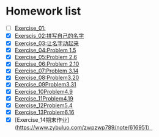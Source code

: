 # Homework list
- [ ] [Exercise_01:]() 
- [x] [Exerscis_02:拼写自己的名字](https://github.com/zwpzwp789/computationalphysics_N2014301020095/blob/master/Exercise_02.md) 
- [x] [Exercise_03:让名字动起来](https://www.zybuluo.com/zwpzwp789/note/498714) 
- [x] [Exercise_04:Problem 1.5](https://www.zybuluo.com/zwpzwp789/note/498714) 
- [x] [Exercise_05:Problem 2.6](https://www.zybuluo.com/zwpzwp789/note/498714) 
- [x] [Exercise_06:Problem 2.10](https://www.zybuluo.com/zwpzwp789/note/498714) 
- [x] [Exercise_07:Problem 3.14](https://www.zybuluo.com/zwpzwp789/note/542549) 
- [x] [Exercise_08:Problem3.20](https://www.zybuluo.com/zwpzwp789/note/565968) 
- [x] [Exercise_09Problem3.31](https://www.zybuluo.com/zwpzwp789/note/573757) 
- [x] [Exercise_10Problem4.9](https://www.zybuluo.com/zwpzwp789/note/581817) 
- [x] [Exercise_11Problem4.19](https://www.zybuluo.com/zwpzwp789/note/591073)
- [x] [Exercise_12Problem5.4](https://www.zybuluo.com/zwpzwp789/note/597820)
- [x] [Exercise_13Problem6.16](https://www.zybuluo.com/zwpzwp789/note/605132)    
- [x] [Exercise_14期末作业](https://www.zybuluo.com/zwpzwp789/note/616951）
